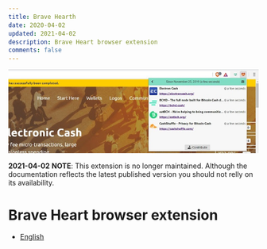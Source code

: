 ```yaml
---
title: Brave Hearth
date: 2020-04-02
updated: 2021-04-02
description: Brave Heart browser extension
comments: false
---
```


![](header.jpg)

**2021-04-02**
**NOTE**: This extension is no longer maintained. Although the documentation reflects the latest published version you should not relly on its availability.

# Brave Heart browser extension

  * [English](en/)
